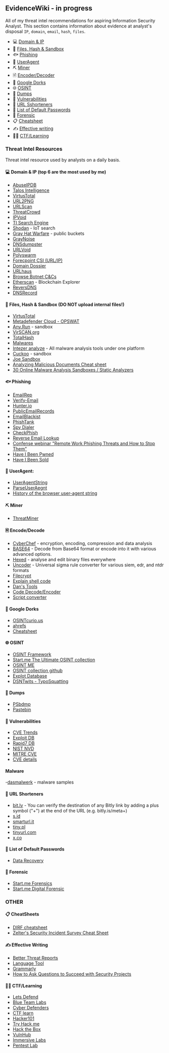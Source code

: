 ## EvidenceWiki - in progress
All of my threat intel recommendations for aspiring Information Security Analyst. This section contains information about evidence at analyst's disposal `IP`, `domain`, `email`, `hash`, `files`.
- 💻 [Domain & IP](#domain-ip)
- 📁 [Files, Hash & Sandbox](#files-hashes)
- 🐟 [Phishing](#phish-ing)
- 👤 [UserAgent](#user-agent)
- ⛏️ [Miner](#min-er)
- 🖹 [Encoder/Decoder](#encode-decode)
- 🔎 [Google Dorks](#google-dork)
- 🌐 [OSINT](#osint-fav)
- 📖 [Dumps](#dum-ps)
- 🐛 [Vulnerabilities](#vuln)
- 🔄 [URL Sshorteners](#short)
- 🔑 [List of Default Passwords](#list-dp)
- 🧰 [Forensic](#forensic-list)
- 📋 [Cheatsheet](#cheat-sheet)
- ✍️ [Effective writing](#effective-write)
- 👩‍🎓 [CTF/Learning](#ctf-challange)

### Threat Intel Resources 
Threat intel resource used by analysts on a daily basis.

#### <a name="domain-ip"></a>💻 Domain & IP (top 6 are the most used by me)
- [AbuseIPDB](https://www.abuseipdb.com/) 
- [Talos Intelligence](https://talosintelligence.com/)
- [VirtusTotal](https://www.virustotal.com/gui/) 
- [URL2PNG](https://www.url2png.com/) 
- [URLScan](https://urlscan.io/) 
- [ThreatCrowd](https://www.threatcrowd.org/) 
- [IPVoid](https://www.ipvoid.com/)
- [TI Search Engine](https://maltiverse.com/search)
- [Shodan](https://www.shodan.io/) - IoT search
- [Gray Hat Warfare](https://buckets.grayhatwarfare.com/) - public buckets 
- [GrayNoise](https://viz.greynoise.io/)
- [DNSdumpster](https://dnsdumpster.com/) 
- [URLVoid](https://www.urlvoid.com/) 
- [Polyswarm](https://polyswarm.network/)
- [Forecpoint CSI (URL/IP)](http://csi.forcepoint.com/) 
- [Domain Dossier](https://centralops.net/co/DomainDossier.aspx) 
- [URLhaus](https://urlhaus.abuse.ch/browse/) 
- [Browse Botnet C&Cs](https://feodotracker.abuse.ch/browse/) 
- [Etherscan](https://etherscan.io/) - Blockchain Explorer 
- [ReversDNS](https://viewdns.info/reversewhois/) 
- [DNSRecord](https://viewdns.info/dnsrecord/) 

#### <a name="files-hashes"></a>📁 Files, Hash & Sandbox (DO NOT upload internal files!) 
- [VirtusTotal](https://www.virustotal.com/gui/)
- [Metadefender Cloud - OPSWAT](https://metadefender.opswat.com/)
- [Any.Run](https://app.any.run/) - sandbox
- [VirSCAN.org](http://virscan.org/)
- [TotalHash](https://totalhash.cymru.com/)
- [Malwares](https://www.malwares.com/)
- [Intezer analyze](https://analyze.intezer.com/) - All malware analysis tools under one platform
- [Cuckoo](https://cuckoo.cert.ee/) - sandbox
- [Joe Sandbox](https://www.joesandbox.com/#windows) 
- [Analyzing Malicious Documents Cheat sheet](https://www.sans.org/security-resources/posters/dfir/)
- [30 Online Malware Analysis Sandboxes / Static Analyzers](https://redteamer.medium.com/15-online-sandboxes-for-malware-analysis-f8885ecb8a35)

#### <a name="phish-ing"></a>🐟 Phishing 
- [EmailRep](https://emailrep.io/)
- [Verify-Email](https://verify-email.org/)
- [Hunter.io](https://hunter.io/)
- [PublicEmailRecords](http://publicemailrecords.com/)
- [EmailBlackist](https://grademyemail.co/email-blocklist-checker) 
- [PhishTank](https://www.phishtank.com/)
- [Spy Dialer](https://www.spydialer.com/default.aspx)
- [CheckPhish](https://checkphish.ai/)
- [Reverse Email Lookup](https://thatsthem.com/reverse-email-lookup)
- [Confense webinar "Remote Work Phishing Threats and How to Stop Them"](https://vimeo.com/418602022/7935ced585)
- [Have I Been Pwned](https://haveibeenpwned.com/)
- [Have I Been Sold](https://haveibeensold.app/)

#### <a name="user-agent"></a>👤 UserAgent: 
- [UserAgentString](http://useragentstring.com/)
- [ParseUserAegnt](https://developers.whatismybrowser.com/useragents/parse/#parse-useragent)
- [History of the browser user-agent string](https://webaim.org/blog/user-agent-string-history/)

#### <a name="min-er"></a>⛏️ Miner 
- [ThreatMiner](https://www.threatminer.org/)

#### <a name="encode-decode"></a>🖹 Encode/Decode 
- [CyberChef](https://gchq.github.io/CyberChef/) - encryption, encoding, compression and data analysis
- [BASE64](https://www.base64decode.org/) - Decode from Base64 format or encode into it with various advanced options. 
- [Hexed](https://hexed.it/) - analyse and edit binary files everywhere
- [Uncoder](https://uncoder.io/) - Universal sigma rule converter for various siem, edr, and ntdr formats
- [Filecrypt](https://filecrypt.co/Create.html)
- [Explain shell code](https://explainshell.com/)
- [Dan's Tools](https://www.url-encode-decode.com/base64-encode-decode/)
- [Code Decode/Encoder](https://www.browserling.com/tools/utf16-encode)
- [Script converter](https://www.freeformatter.com/javascript-beautifier.html#ad-output)

#### <a name="google-dork"></a>🔎 Google Dorks 
- [OSINTcurio.us](https://osintcurio.us/2019/12/20/google-dorks/)
- [ahrefs](https://ahrefs.com/blog/google-advanced-search-operators/)
- [Cheatsheet](http://www.googleguide.com/print/adv_op_ref.pdf)

#### <a name="osint-fav"></a>🌐 OSINT 
- [OSINT Framework](https://osintframework.com/)
- [Start.me The Ultimate OSINT collection](https://start.me/p/DPYPMz/the-ultimate-osint-collection)
- [OSINT ME](https://www.osintme.com/)
- [OSINT collection github](https://github.com/Ph055a/OSINT_Collection#pastebins)
- [Explot Database](https://www.exploit-db.com/google-hacking-database)
- [DSNTwits - TypoSquatting](https://dnstwister.report/)

#### <a name="dum-ps"></a>📖 Dumps 
- [PSbdmp](https://psbdmp.ws/)
- [Pastebin](https://pastebin.com/)

#### <a name="vuln"></a>🐛 Vulnerabilities 
- [CVE Trends](https://cvetrends.com/)
- [Exploit DB](https://www.exploit-db.com/)
- [Rapid7 DB](https://www.rapid7.com/db/)
- [NIST NVD](https://nvd.nist.gov/vuln/search)
- [MITRE CVE](https://cve.mitre.org/cve/search_cve_list.html)
- [CVE details](https://www.cvedetails.com/)

#### Malware
-[dasmalwerk](https://dasmalwerk.eu/) - malware samples

#### <a name="short"></a>🔄 URL Shorteners
- [bit.ly](https://bitly.com/) - You can verify the destination of any Bitly link by adding a plus symbol ("+") at the end of the URL (e.g. bitly.is/meta+) 
- [s.id](https://home.s.id/)
- [smarturl.it](https://manage.smarturl.it/)
- [tiny.pl](https://tiny.pl/)
- [tinyurl.com](https://tinyurl.com/app)
- [x.co](https://shortener.godaddy.com/)

#### <a name="list-dp"></a>🔑 List of Default Passwords 
- [Data Recovery](https://datarecovery.com/rd/default-passwords/)

#### <a name="forensic-list"></a>🧰 Forensic
- [Start.me Forensics](https://start.me/p/q6mw4Q/forensics)
- [Start.me Digital Forensic](https://start.me/p/ekq7Al/digital-forensics)

### OTHER
#### <a name="cheat-sheet"></a>📋 CheatSheets 
- [DIRF cheatsheet](https://www.dfir.training/cheat-sheets)
- [Zelter's Security Incident Survey Cheat Sheet](https://www.sans.org/reading-room/whitepapers/incident/incident-handlers-handbook-33901)

#### <a name="effective-write"></a>✍️ Effective Writing  
- [Better Threat Reports](https://zeltser.com/write-better-threat-reports)
- [Language Tool](https://languagetool.org/)
- [Grammarly](https://app.grammarly.com/)
- [How to Ask Questions to Succeed with Security Projects](https://zeltser.com/how-to-ask-questions-to-succeed-with-security-projects/)

#### <a name="ctf-challange"></a>👩‍🎓 CTF/Learning
- [Lets Defend](https://letsdefend.io/)
- [Blue Team Labs](https://blueteamlabs.online/)
- [Cyber Defenders](https://cyberdefenders.org/)
- [CTF learn](https://ctflearn.com/)
- [Hacker101](https://www.hacker101.com/)
- [Try Hack me](https://tryhackme.com/)
- [Hack the Box](https://www.hackthebox.eu/)
- [VulnHub](https://www.vulnhub.com/)
- [Immersive Labs](https://immersivelabs.online/signin)
- [Pentest Lab](https://pentesterlab.com/)
